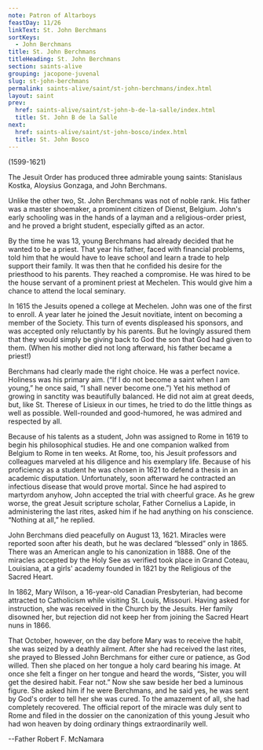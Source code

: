 ```yaml
---
note: Patron of Altarboys
feastDay: 11/26
linkText: St. John Berchmans
sortKeys:
  - John Berchmans
title: St. John Berchmans
titleHeading: St. John Berchmans
section: saints-alive
grouping: jacopone-juvenal
slug: st-john-berchmans
permalink: saints-alive/saint/st-john-berchmans/index.html
layout: saint
prev:
  href: saints-alive/saint/st-john-b-de-la-salle/index.html
  title: St. John B de la Salle
next:
  href: saints-alive/saint/st-john-bosco/index.html
  title: St. John Bosco
---
```

(1599-1621)

The Jesuit Order has produced three admirable young saints: Stanislaus Kostka, Aloysius Gonzaga, and John Berchmans.

Unlike the other two, St. John Berchmans was not of noble rank. His father was a master shoemaker, a prominent citizen of Dienst, Belgium. John's early schooling was in the hands of a layman and a religious-order priest, and he proved a bright student, especially gifted as an actor.

By the time he was 13, young Berchmans had already decided that he wanted to be a priest. That year his father, faced with financial problems, told him that he would have to leave school and learn a trade to help support their family. It was then that he confided his desire for the priesthood to his parents. They reached a compromise. He was hired to be the house servant of a prominent priest at Mechelen. This would give him a chance to attend the local seminary.

In 1615 the Jesuits opened a college at Mechelen. John was one of the first to enroll. A year later he joined the Jesuit novitiate, intent on becoming a member of the Society. This turn of events displeased his sponsors, and was accepted only reluctantly by his parents. But he lovingly assured them that they would simply be giving back to God the son that God had given to them. (When his mother died not long afterward, his father became a priest!)

Berchmans had clearly made the right choice. He was a perfect novice. Holiness was his primary aim. (“If I do not become a saint when I am young,” he once said, “I shall never become one.”) Yet his method of growing in sanctity was beautifully balanced. He did not aim at great deeds, but, like St. Therese of Lisieux in our times, he tried to do the little things as well as possible. Well-rounded and good-humored, he was admired and respected by all.

Because of his talents as a student, John was assigned to Rome in 1619 to begin his philosophical studies. He and one companion walked from Belgium to Rome in ten weeks. At Rome, too, his Jesuit professors and colleagues marveled at his diligence and his exemplary life. Because of his proficiency as a student he was chosen in 1621 to defend a thesis in an academic disputation. Unfortunately, soon afterward he contracted an infectious disease that would prove mortal. Since he had aspired to martyrdom anyhow, John accepted the trial with cheerful grace. As he grew worse, the great Jesuit scripture scholar, Father Cornelius a Lapide, in administering the last rites, asked him if he had anything on his conscience. “Nothing at all,” he replied.

John Berchmans died peacefully on August 13, 1621. Miracles were reported soon after his death, but he was declared “blessed” only in 1865. There was an American angle to his canonization in 1888. One of the miracles accepted by the Holy See as verified took place in Grand Coteau, Louisiana, at a girls' academy founded in 1821 by the Religious of the Sacred Heart.

In 1862, Mary Wilson, a 16-year-old Canadian Presbyterian, had become attracted to Catholicism while visiting St. Louis, Missouri. Having asked for instruction, she was received in the Church by the Jesuits. Her family disowned her, but rejection did not keep her from joining the Sacred Heart nuns in 1866.

That October, however, on the day before Mary was to receive the habit, she was seized by a deathly ailment. After she had received the last rites, she prayed to Blessed John Berchmans for either cure or patience, as God willed. Then she placed on her tongue a holy card bearing his image. At once she felt a finger on her tongue and heard the words, “Sister, you will get the desired habit. Fear not.” Now she saw beside her bed a luminous figure. She asked him if he were Berchmans, and he said yes, he was sent by God's order to tell her she was cured. To the amazement of all, she had completely recovered. The official report of the miracle was duly sent to Rome and filed in the dossier on the canonization of this young Jesuit who had won heaven by doing ordinary things extraordinarily well.

\--Father Robert F. McNamara